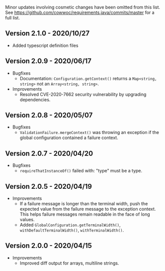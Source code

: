 Minor updates involving cosmetic changes have been omitted from this list. See
https://github.com/cowwoc/requirements.java/commits/master for a full list.

## Version 2.1.0 - 2020/10/27 

* Added typescript definition files

## Version 2.0.9 - 2020/06/17 

* Bugfixes
    * Documentation: `Configuration.getContext()` returns a `Map<string, string>` not an `Array<string, string>`.
* Improvements
    * Resolved CVE-2020-7662 security vulnerability by upgrading dependencies.

## Version 2.0.8 - 2020/05/07 

* Bugfixes
    * `ValidationFailure.mergeContext()` was throwing an exception if the global configuration contained a failure
    context. 

## Version 2.0.7 - 2020/04/20

* Bugfixes
    * `requireThatInstanceOf()` failed with: "type" must be a type.

## Version 2.0.5 - 2020/04/19

* Improvements
    * If a failure message is longer than the terminal width, push the expected value from the failure message to the
    exception context. This helps failure messages remain readable in the face of long values.
    * Added `GlobalConfiguration.getTerminalWidth()`, `withDefaultTerminalWidth()`, `withTerminalWidth()`.

## Version 2.0.0 - 2020/04/15

* Improvements
    * Improved diff output for arrays, multiline strings.